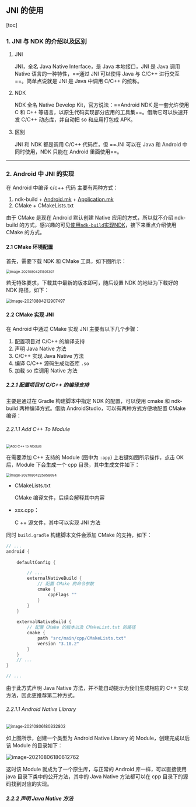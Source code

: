 ## JNI 的使用



[toc]



### 1. JNI 与 NDK 的介绍以及区别

1.  JNI

    JNI，全名 Java Native Interface，是 Java 本地接口，JNI 是 Java 调用 Native 语言的一种特性，==通过 JNI 可以使得 Java 与 C/C++ 进行交互==。简单点说就是 JNI 是 Java 中调用 C/C++ 的统称。

    

2.  NDK

    NDK 全名 Native Develop Kit，官方说法：==Android NDK 是一套允许使用 C 和 C++ 等语言，以原生代码实现部分应用的工具集==。借助它可以快速开发 C/C++ 动态库，并自动把 so 和应用打包成 APK。

    

3.  区别

    JNI 和 NDK 都是调用 C/C++ 代码库，但 ==JNI 可以在 Java 和 Android 中同时使用，NDK 只能在 Android 里面使用==。



------



### 2.  Android 中 JNI 的实现

在 Android 中编译 c/c++ 代码 主要有两种方式：

1.  ndk-build + [Android.mk](http://android.mk/) + [Application.mk](http://application.mk/) 
2.  CMake + CMakeLists.txt



由于 CMake 是现在 Android 默认创建 Native 应用的方式，所以就不介绍 ndk-build 的方式，感兴趣的可见[使用`ndk-build`实现NDK](https://juejin.cn/post/6844903632173793287#heading-14)，接下来重点介绍使用 CMake 的方式。



#### 2.1 CMake 环境配置

首先，需要下载 NDK 和 CMake 工具，如下图所示：

<img src="https://raw.githubusercontent.com/Heart-Beats/Note-Pictures/main/images/image-20210804211501307.png" alt="image-20210804211501307" style="zoom: 67%;" /> 

若无特殊要求，下载其中最新的版本即可，随后设置 NDK 的地址为下载好的 NDK 路径，如下：

<img src="https://raw.githubusercontent.com/Heart-Beats/Note-Pictures/main/images/image-20210804212907497.png" alt="image-20210804212907497" style="zoom: 80%;" /> 



#### 2.2  CMake 实现 JNI

在 Android  中通过 CMake 实现 JNI 主要有以下几个步骤：

1. 配置项目对 C/C++ 的编译支持
2. 声明  Java Native 方法
3. C/C++ 实现 Java Native 方法
4. 编译 C/C++ 源码生成动态库 `.so`
5. 加载 so 库调用 Native 方法



##### 2.2.1 配置项目对 C/C++ 的编译支持

主要是通过在 Gradle 构建脚本中指定 NDK 的配置，可以使用 cmake 和 ndk-build 两种编译方式。借助 AndroidStudio，可以有两种方式方便地配置 CMake 编译：



###### 2.2.1.1 Add C++ To Module

<img src="https://raw.githubusercontent.com/Heart-Beats/Note-Pictures/main/images/Add%20C%2B%2B%20to%20Module.gif" alt="Add C++ to Module" style="zoom: 67%;" />

在需要添加 C++ 支持的 Module (图中为 `:app`) 上右键如图所示操作，点击 OK 后，Module 下会生成一个 cpp 目录，其中生成文件如下：

<img src="https://raw.githubusercontent.com/Heart-Beats/Note-Pictures/main/images/image-20210804225958094.png" alt="image-20210804225958094" style="zoom:67%;" />

- CMakeLists.txt

    CMake 编译文件，后续会解释其中内容

- xxx.cpp：

    C ++ 源文件，其中可以实现 JNI 方法



同时 `build.gradle` 构建脚本文件会添加 CMake 的支持，如下：

```groovy
// ...
android {
    
    defaultConfig {

        // ...
        externalNativeBuild {
            // 配置 CMake 的命令参数
            cmake {
                cppFlags ""
            }
        }
    }
    
    externalNativeBuild {
		// 配置 CMake 的版本以及 CMakeList.txt 的路径
        cmake {
            path "src/main/cpp/CMakeLists.txt"
            version "3.10.2"
        }
    }
    // ...
}

// ...
```

由于此方式声明  Java Native 方法，并不能自动提示为我们生成相应的 C++ 实现方法，因此更推荐第二种方式。



###### 2.2.1.1 Android Native Library

<img src="https://raw.githubusercontent.com/Heart-Beats/Note-Pictures/main/images/image-20210806180332802.png" alt="image-20210806180332802" style="zoom:80%;" />

如上图所示，创建一个类型为 Android Native Library 的 Module，创建完成以后该 Module 的目录如下：

<img src="https://raw.githubusercontent.com/Heart-Beats/Note-Pictures/main/images/image-20210806180612762.png" alt="image-20210806180612762"  />

这时该 Module 就成为了一个原生库，与正常的 Android 库一样，可以直接使用 java 目录下类中的公开方法，其中的 Java Native 方法都可以在 cpp 目录下的源码找到对应的实现。



##### 2.2.2 声明  Java Native 方法



